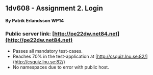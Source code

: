 ## 1dv608 - Assignment 2. Login

**By Patrik Erlandsson WP14**

### Public server link: [http://pe22dw.net84.net](http://pe22dw.net84.net)

* Passes all mandatory test-cases.
* Reaches 70% in the test-application at [http://csquiz.lnu.se:82/](http://csquiz.lnu.se:82/)
* No namespaces due to error with public host.
